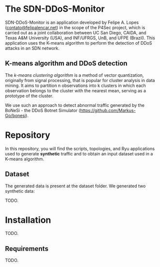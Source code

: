 # The SDN-DDoS-Monitor

SDN-DDoS-Monitor is an application developed by Felipe A. Lopes (contato@felipalencar.net) in the scope of the P4Sec project, which is carried out as a joint collaboration between UC San Diego, CAIDA, and Texas A&M University (USA), and INF/UFRGS, UnB, and UFPE (Brazil). This application uses the K-means algorithm to perform the detection of DDoS attacks in an SDN network.

## K-means algorithm and DDoS detection

The _k_-_means clustering algorithm_ is a method of vector quantization, originally from signal processing, that is popular for cluster analysis in data mining. It aims to partition n observations into k clusters in which each observation belongs to the cluster with the nearest mean, serving as a prototype of the cluster.

We use such an approach to detect abnormal traffic generated by the BoNeSi - the DDoS Botnet Simulator (https://github.com/Markus-Go/bonesi).

# Repository

In this repository, you will find the scripts, topologies, and Ryu applications used to generate **synthetic** traffic and to obtain an input dataset used in a K-means algorithm.

## Dataset
The generated data is present at the dataset folder. We generated two synthetic data:

TODO.

# Installation
TODO.

## Requirements
TODO.

